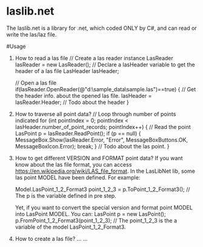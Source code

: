 # laslib.net
The laslib.net is a library for .net, which coded ONLY by C#, and can read or write the las/laz file. 

#Usage
1. How to read a las file
   // Create a las reader instance
   LasReader lasReader = new LasReader();
   // Declare a lasHeader variable to get the header of a las file
   LasHeader lasHeader;
   
   // Open a las file
   if(lasReader.OpenReader(@"d:\sample_data\sample.las")==true)
   {
      // Get the header info. about the opened las file.
      lasHeader = lasReader.Header;
      // Todo about the header
   }
   
2. How to traverse all point data?
    // Loop through number of points indicated
     for (int pointIndex = 0; pointIndex < lasHeader.number_of_point_records; pointIndex++)
      {
          // Read the point
          LasPoint p = lasReader.ReadPoint();
          if (p == null)
          {
              MessageBox.Show(lasReader.Error, "Error", MessageBoxButtons.OK, MessageBoxIcon.Error);
              break;
          }
          // Todo about the las point.
     }
     
3. How to get different VERSION and FORMAT point data?
    If you want know about the las file format, you can access https://en.wikipedia.org/wiki/LAS_file_format.
    In the LasLibNet lib, some las point MODEL have been defined. For example:
    
    Model.LasPoint_1_2_Format3 point_1_2_3 = p.ToPoint_1_2_Format3();  // The p is the variable defined in pre step.
    
    Yet, if you want to convert the special version and format point MODEL into LasPoint MODEL. You can:
    LasPoint p = new LasPoint();
    p.FromPoint_1_2_Format3(point_1_2_3);  // The point_1_2_3 is the a variable of the model LasPoint_1_2_Format3.
    
4. How to create a las file?
    ... ...
                
   

